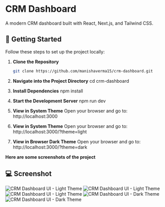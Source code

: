 # CRM Dashboard

A modern CRM dashboard built with React, Next.js, and Tailwind CSS.

## 🚀 Getting Started

Follow these steps to set up the project locally:

1. **Clone the Repository**  
   ```bash
   git clone https://github.com/manishaverma15/crm-dashboard.git

2. **Navigate into the Project Directory**
   cd crm-dashboard

3. **Install Dependencies**
    npm install

4. **Start the Development Server**
    npm run dev


5. **View in System Theme**
    Open your browser and go to:
    http://localhost:3000

6. **View in System Theme**
    Open your browser and go to:
    http://localhost:3000/?theme=light

7. **View in Browser Dark Theme**
    Open your browser and go to:
    http://localhost:3000/?theme=dark

  **Here are some screenshots of the project**

    
## 💻 Screenshot

![CRM Dashboard UI - Light Theme](public/screenshot1.png)
![CRM Dashboard UI - Light Theme](public/screenshot2.png)
![CRM Dashboard UI - Light Theme](public/screenshot3.png)
![CRM Dashboard UI - Dark Theme](public/screenshot4.png)
![CRM Dashboard UI - Dark Theme](public/screenshot5.png)
